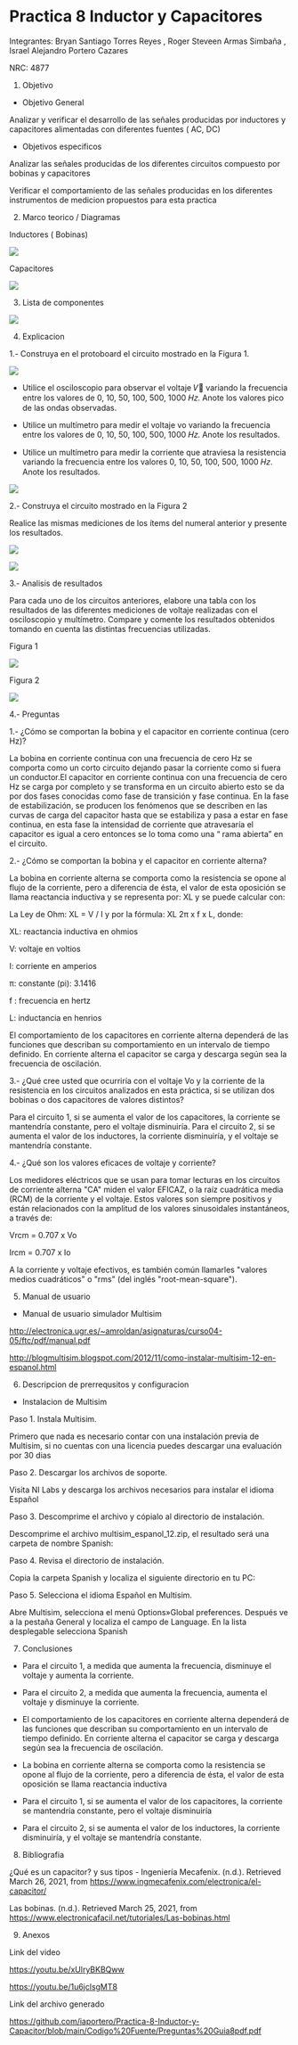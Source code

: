 # Practica 8 Inductor y Capacitores
Integrantes: Bryan Santiago Torres Reyes , Roger Steveen Armas Simbaña , Israel Alejandro Portero Cazares

NRC:  4877

1.  Objetivo

* Objetivo General

Analizar y verificar  el  desarrollo de las señales producidas por  inductores y capacitores alimentadas con diferentes fuentes  ( AC, DC)


*  Objetivos especificos 

Analizar las señales producidas de los diferentes circuitos compuesto por bobinas  y capacitores 

Verificar el comportamiento  de las señales producidas en los  diferentes instrumentos de medicion propuestos  para esta practica


2. Marco teorico  / Diagramas

Inductores ( Bobinas)

![](https://github.com/iaportero/Practica-8-Inductor-y-Capacitor/blob/main/Imagenes/ima%201.png)


Capacitores

![](https://github.com/iaportero/Practica-8-Inductor-y-Capacitor/blob/main/Imagenes/ima%202.png)

3.  Lista de componentes

![](https://github.com/iaportero/Practica-8-Inductor-y-Capacitor/blob/main/Imagenes/ima%203.png)

4.  Explicacion

1.- Construya en el protoboard el circuito mostrado en la Figura 1.

![](https://github.com/iaportero/Practica-8-Inductor-y-Capacitor/blob/main/Imagenes/ima%204.png)


*  Utilice el osciloscopio para observar el voltaje 𝑉􀯢 variando la frecuencia entre los
valores de 0, 10, 50, 100, 500, 1000 𝐻𝑧. Anote los valores pico de las ondas observadas.

*  Utilice un multímetro para medir el voltaje  vo  variando la frecuencia entre los valores
de 0, 10, 50, 100, 500, 1000 𝐻𝑧. Anote los resultados.


*  Utilice un multímetro para medir la corriente que atraviesa la resistencia variando la
frecuencia entre los valores 0, 10, 50, 100, 500, 1000 𝐻𝑧. Anote los resultados.


![](https://github.com/iaportero/Practica-8-Inductor-y-Capacitor/blob/main/Imagenes/ima%208.png)


2.- Construya el circuito mostrado en la Figura 2

Realice las mismas mediciones de los ítems del numeral anterior y presente los resultados.

![](https://github.com/iaportero/Practica-8-Inductor-y-Capacitor/blob/main/Imagenes/ima%205.png)

![](https://github.com/iaportero/Practica-8-Inductor-y-Capacitor/blob/main/Imagenes/ima%209.png)


3.-  Analisis de resultados

Para cada uno de los circuitos anteriores, elabore una tabla con los resultados de las
diferentes mediciones de voltaje realizadas con el osciloscopio y multímetro. Compare y
comente los resultados obtenidos tomando en cuenta las distintas frecuencias utilizadas.

Figura 1

![](https://github.com/iaportero/Practica-8-Inductor-y-Capacitor/blob/main/Imagenes/ima%206.png)

Figura 2


![](https://github.com/iaportero/Practica-8-Inductor-y-Capacitor/blob/main/Imagenes/ima%2010.png)



4.-   Preguntas 

1.- ¿Cómo se comportan la bobina y el capacitor en corriente continua (cero Hz)?


La bobina en corriente continua con una frecuencia de cero Hz se comporta como un corto circuito dejando pasar la corriente como si fuera un conductor.El capacitor en corriente continua con una frecuencia de cero Hz se carga por completo y se transforma en un circuito abierto esto se da por dos fases conocidas como fase de transición y fase continua. En la fase de estabilización, se producen los fenómenos que se describen en las curvas de carga del capacitor hasta que se estabiliza y pasa a estar en fase continua, en esta fase la intensidad de corriente que atravesaría el capacitor es igual a cero entonces se lo toma como una “ rama abierta” en el circuito.


2.- ¿Cómo se comportan la bobina y el capacitor en corriente alterna?


La bobina en corriente alterna se comporta como la resistencia se opone al flujo de la corriente, pero a diferencia de ésta, el valor de esta oposición se llama reactancia inductiva y se representa por: XL y se puede calcular con:

La Ley de Ohm: XL = V / I y por la fórmula: XL
2π x f x L, donde:

XL: reactancia inductiva en ohmios

V: voltaje en voltios

I: corriente en amperios

π: constante (pi): 3.1416

f : frecuencia en hertz

L: inductancia en henrios


El comportamiento de los capacitores en corriente alterna dependerá de las funciones que describan su comportamiento en un intervalo de tiempo definido.
En corriente alterna el capacitor se carga y descarga según sea la frecuencia de oscilación.

3.- ¿Qué cree usted que ocurriría con el voltaje Vo y la corriente de la resistencia en los circuitos analizados en esta práctica, si se utilizan dos bobinas o dos capacitores de valores distintos?

Para el circuito 1, si se aumenta el valor de los capacitores, la corriente se mantendría constante, pero el voltaje disminuiría. Para el circuito 2, si se aumenta el valor de los inductores, la corriente disminuiría, y el voltaje se mantendría constante.



4.- ¿Qué son los valores eficaces de voltaje y corriente?


Los medidores eléctricos que se usan para tomar lecturas en los circuitos de corriente alterna "CA" miden el valor EFICAZ, o la raíz cuadrática media (RCM) de la corriente y el voltaje. Estos valores son siempre positivos y están relacionados con la amplitud de los valores sinusoidales instantáneos, a través de:


Vrcm = 0.707 x Vo

Ircm = 0.707 x  Io

A la corriente y voltaje efectivos, es también común llamarles "valores medios cuadráticos" o "rms" (del inglés "root-mean-square").


5. Manual de usuario

*  Manual de usuario simulador Multisim

http://electronica.ugr.es/~amroldan/asignaturas/curso04-05/ftc/pdf/manual.pdf

http://blogmultisim.blogspot.com/2012/11/como-instalar-multisim-12-en-espanol.html

6.  Descripcion de prerrequsitos y configuracion

*  Instalacion de Multisim

Paso 1. Instala Multisim.

Primero que nada es necesario contar con una instalación previa de Multisim, si no cuentas con una licencia puedes descargar una evaluación por 30 dias

Paso 2. Descargar los archivos de soporte.

Visita NI Labs y descarga los archivos necesarios para instalar el idioma Español

Paso 3. Descomprime el archivo y cópialo al directorio de instalación.

Descomprime el archivo multisim_espanol_12.zip, el resultado será una carpeta de nombre Spanish:

Paso 4. Revisa el directorio de instalación.

Copia la carpeta Spanish y localiza el siguiente directorio en tu PC:

Paso 5. Selecciona el idioma Español en Multisim.

Abre Multisim, selecciona el menú Options»Global preferences. Después ve a la pestaña General y localiza el campo de Language. En la lista desplegable selecciona Spanish

7. Conclusiones

*  Para el circuito 1, a medida que aumenta la frecuencia, disminuye el voltaje y aumenta la corriente.

*  Para el circuito 2, a medida que aumenta la frecuencia, aumenta el voltaje y disminuye la corriente.

*  El comportamiento de los capacitores en corriente alterna dependerá de las funciones que describan su comportamiento en un intervalo de tiempo definido.
En corriente alterna el capacitor se carga y descarga según sea la frecuencia de oscilación.

*  La bobina en corriente alterna se comporta como la resistencia se opone al flujo de la corriente, pero a diferencia de ésta, el valor de esta oposición se llama reactancia inductiva

*  Para el circuito 1, si se aumenta el valor de los capacitores, la corriente se mantendría constante, pero el voltaje disminuiría

*  Para el circuito 2, si se aumenta el valor de los inductores, la corriente disminuiría, y el voltaje se mantendría constante.


8. Bibliografia

¿Qué es un capacitor? y sus tipos - Ingeniería Mecafenix. (n.d.). Retrieved March 26, 2021, from https://www.ingmecafenix.com/electronica/el-capacitor/


Las bobinas. (n.d.). Retrieved March 25, 2021, from https://www.electronicafacil.net/tutoriales/Las-bobinas.html

9. Anexos

Link del video

https://youtu.be/xUlryBKBQww

https://youtu.be/1u6jclsgMT8

Link del archivo generado

https://github.com/iaportero/Practica-8-Inductor-y-Capacitor/blob/main/Codigo%20Fuente/Preguntas%20Guia8pdf.pdf











